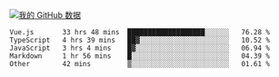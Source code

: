 [![我的 GitHub 数据](https://github-readme-stats.vercel.app/api?username=unbrain&?theme=dark)]()

<!--START_SECTION:waka-->
```text
Vue.js       33 hrs 48 mins  ███████████████████░░░░░░   76.28 % 
TypeScript   4 hrs 39 mins   ██▓░░░░░░░░░░░░░░░░░░░░░░   10.52 % 
JavaScript   3 hrs 4 mins    █▓░░░░░░░░░░░░░░░░░░░░░░░   06.94 % 
Markdown     1 hr 56 mins    █░░░░░░░░░░░░░░░░░░░░░░░░   04.39 % 
Other        42 mins         ▒░░░░░░░░░░░░░░░░░░░░░░░░   01.61 % 
```
<!--END_SECTION:waka-->
